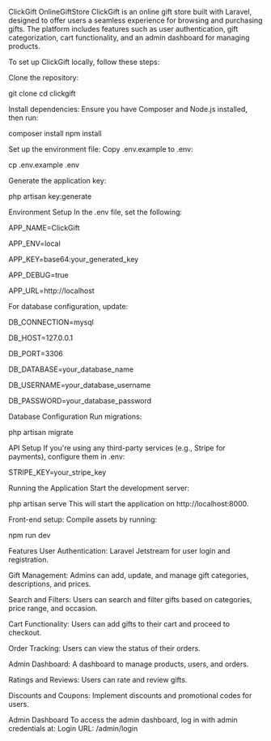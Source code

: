 ClickGift OnlineGiftStore
ClickGift is an online gift store built with Laravel, designed to offer users a seamless experience for browsing and purchasing gifts. The platform includes features such as user authentication, gift categorization, cart functionality, and an admin dashboard for managing products.

To set up ClickGift locally, follow these steps:

Clone the repository:

git clone <repository-url>
cd clickgift


Install dependencies: Ensure you have Composer and Node.js installed, then run:

composer install
npm install

Set up the environment file: Copy .env.example to .env:

cp .env.example .env

Generate the application key:

php artisan key:generate

Environment Setup
In the .env file, set the following:

APP_NAME=ClickGift

APP_ENV=local

APP_KEY=base64:your_generated_key

APP_DEBUG=true

APP_URL=http://localhost

For database configuration, update:

DB_CONNECTION=mysql

DB_HOST=127.0.0.1

DB_PORT=3306

DB_DATABASE=your_database_name

DB_USERNAME=your_database_username

DB_PASSWORD=your_database_password

Database Configuration
Run migrations:

php artisan migrate


API Setup
If you're using any third-party services (e.g., Stripe for payments), configure them in .env:

STRIPE_KEY=your_stripe_key

Running the Application
Start the development server:

php artisan serve
This will start the application on http://localhost:8000.

Front-end setup: Compile assets by running:

npm run dev

Features
User Authentication: Laravel Jetstream for user login and registration.

Gift Management: Admins can add, update, and manage gift categories, descriptions, and prices.

Search and Filters: Users can search and filter gifts based on categories, price range, and occasion.

Cart Functionality: Users can add gifts to their cart and proceed to checkout.

Order Tracking: Users can view the status of their orders.

Admin Dashboard: A dashboard to manage products, users, and orders.

Ratings and Reviews: Users can rate and review gifts.

Discounts and Coupons: Implement discounts and promotional codes for users.

Admin Dashboard
To access the admin dashboard, log in with admin credentials at:
Login URL: /admin/login



